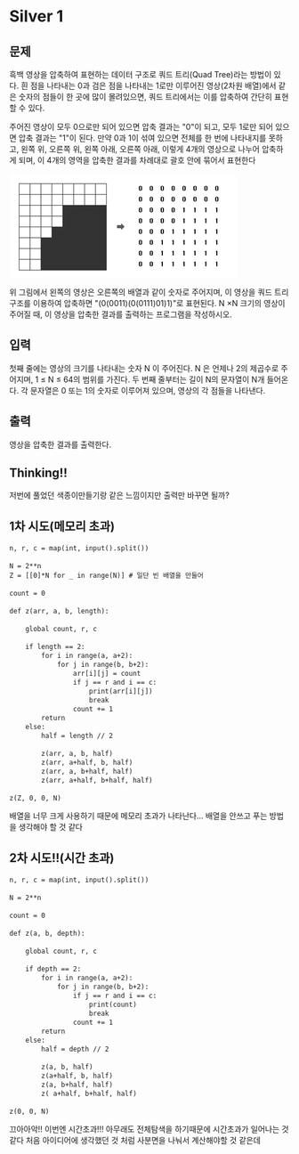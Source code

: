 # Silver 1

## 문제
흑백 영상을 압축하여 표현하는 데이터 구조로 쿼드 트리(Quad Tree)라는 방법이 있다. 흰 점을 나타내는 0과 검은 점을 나타내는 1로만 이루어진 영상(2차원 배열)에서 같은 숫자의 점들이 한 곳에 많이 몰려있으면, 쿼드 트리에서는 이를 압축하여 간단히 표현할 수 있다.

주어진 영상이 모두 0으로만 되어 있으면 압축 결과는 "0"이 되고, 모두 1로만 되어 있으면 압축 결과는 "1"이 된다. 만약 0과 1이 섞여 있으면 전체를 한 번에 나타내지를 못하고, 왼쪽 위, 오른쪽 위, 왼쪽 아래, 오른쪽 아래, 이렇게 4개의 영상으로 나누어 압축하게 되며, 이 4개의 영역을 압축한 결과를 차례대로 괄호 안에 묶어서 표현한다

![img.png](img.png)

위 그림에서 왼쪽의 영상은 오른쪽의 배열과 같이 숫자로 주어지며, 이 영상을 쿼드 트리 구조를 이용하여 압축하면 "(0(0011)(0(0111)01)1)"로 표현된다. N ×N 크기의 영상이 주어질 때, 이 영상을 압축한 결과를 출력하는 프로그램을 작성하시오.

## 입력
첫째 줄에는 영상의 크기를 나타내는 숫자 N 이 주어진다. N 은 언제나 2의 제곱수로 주어지며, 1 ≤ N ≤ 64의 범위를 가진다. 두 번째 줄부터는 길이 N의 문자열이 N개 들어온다. 각 문자열은 0 또는 1의 숫자로 이루어져 있으며, 영상의 각 점들을 나타낸다.

## 출력
영상을 압축한 결과를 출력한다.

## Thinking!!
저번에 풀었던 색종이만들기랑 같은 느낌이지만 출력만 바꾸면 될까?

## 1차 시도(메모리 초과)

    n, r, c = map(int, input().split())
    
    N = 2**n
    Z = [[0]*N for _ in range(N)] # 일단 빈 배열을 만들어
    
    count = 0
    
    def z(arr, a, b, length):
    
        global count, r, c
    
        if length == 2:
            for i in range(a, a+2):
                for j in range(b, b+2):
                    arr[i][j] = count
                    if j == r and i == c:
                        print(arr[i][j])
                        break
                    count += 1
            return
        else:
            half = length // 2
    
            z(arr, a, b, half)
            z(arr, a+half, b, half)
            z(arr, a, b+half, half)
            z(arr, a+half, b+half, half)
    
    z(Z, 0, 0, N)

배열을 너무 크게 사용하기 때문에 메모리 초과가 나타난다...
배열을 안쓰고 푸는 방법을 생각해야 할 것 같다

## 2차 시도!!(시간 초과)

    n, r, c = map(int, input().split())
    
    N = 2**n
    
    count = 0
    
    def z(a, b, depth):
    
        global count, r, c
    
        if depth == 2:
            for i in range(a, a+2):
                for j in range(b, b+2):
                    if j == r and i == c:
                        print(count)
                        break
                    count += 1
            return
        else:
            half = depth // 2
    
            z(a, b, half)
            z(a+half, b, half)
            z(a, b+half, half)
            z( a+half, b+half, half)
    
    z(0, 0, N)

끄아아악!! 이번엔 시간초과!!!
아무래도 전체탐색을 하기때문에 시간초과가 일어나는 것 같다
처음 아이디어에 생각했던 것 처럼 사분면을 나눠서 계산해야할 것 같은데